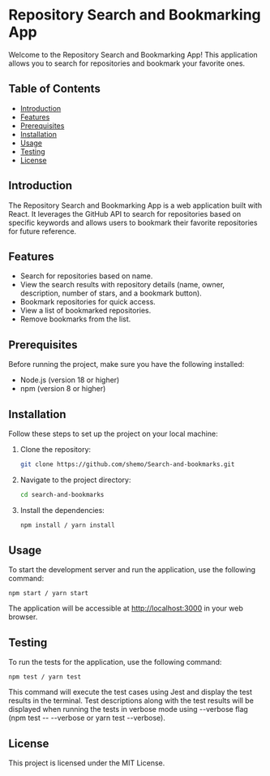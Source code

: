 # Repository Search and Bookmarking App

Welcome to the Repository Search and Bookmarking App! This application allows you to search for repositories and bookmark your favorite ones.

## Table of Contents

- [Introduction](#introduction)
- [Features](#features)
- [Prerequisites](#prerequisites)
- [Installation](#installation)
- [Usage](#usage)
- [Testing](#testing)
- [License](#license)

## Introduction

The Repository Search and Bookmarking App is a web application built with React. It leverages the GitHub API to search for repositories based on specific keywords and allows users to bookmark their favorite repositories for future reference.

## Features

- Search for repositories based on name.
- View the search results with repository details (name, owner, description,
  number of stars, and a bookmark button).
- Bookmark repositories for quick access.
- View a list of bookmarked repositories.
- Remove bookmarks from the list.

## Prerequisites

Before running the project, make sure you have the following installed:

- Node.js (version 18 or higher)
- npm (version 8 or higher)

## Installation

Follow these steps to set up the project on your local machine:

1. Clone the repository:

   ```bash
   git clone https://github.com/shemo/Search-and-bookmarks.git

   ```

2. Navigate to the project directory:

   ```bash
   cd search-and-bookmarks

   ```

3. Install the dependencies:

   ```bash
   npm install / yarn install
   ```

## Usage

To start the development server and run the application, use the following command:

    npm start / yarn start

The application will be accessible at [http://localhost:3000](http://localhost:3000) in your web browser.

## Testing

To run the tests for the application, use the following command:

    npm test / yarn test

This command will execute the test cases using Jest and display the test results in the terminal. Test descriptions along with the test results will be displayed when running the tests in verbose mode using --verbose flag (npm test -- --verbose or yarn test --verbose).

## License

This project is licensed under the MIT License.
